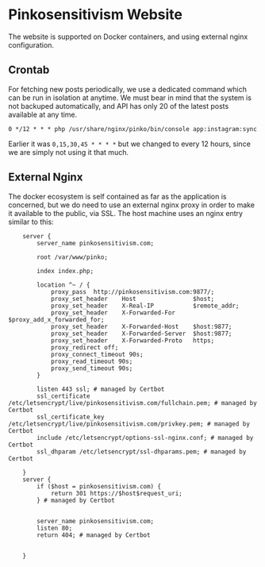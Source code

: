 # Pinkosensitivism Website

The website is supported on Docker containers, and using external nginx configuration.

## Crontab

For fetching new posts periodically, we use a dedicated command which can be run in isolation at anytime. We must bear in mind that the system is not backuped automatically, and API has only 20 of the latest posts available at any time.

```
0 */12 * * * php /usr/share/nginx/pinko/bin/console app:instagram:sync
```
Earlier it was `0,15,30,45 * * * *` but we changed to every 12 hours, since we are simply not using it that much.

## External Nginx

The docker ecosystem is self contained as far as the application is concerned, but we do need to use an external nginx proxy in order to make it available to the public, via SSL. The host machine uses an nginx entry similar to this:

```nginx
	server {
	    server_name pinkosensitivism.com;

	    root /var/www/pinko;

	    index index.php;

	    location ^~ / {
	        proxy_pass  http://pinkosensitivism.com:9877/;
	        proxy_set_header    Host                $host;
	        proxy_set_header    X-Real-IP           $remote_addr;
	        proxy_set_header    X-Forwarded-For     $proxy_add_x_forwarded_for;
	        proxy_set_header    X-Forwarded-Host    $host:9877;
	        proxy_set_header    X-Forwarded-Server  $host:9877;
	        proxy_set_header    X-Forwarded-Proto   https;
	        proxy_redirect off;
	        proxy_connect_timeout 90s;
	        proxy_read_timeout 90s;
	        proxy_send_timeout 90s;
	    }

	    listen 443 ssl; # managed by Certbot
	    ssl_certificate /etc/letsencrypt/live/pinkosensitivism.com/fullchain.pem; # managed by Certbot
	    ssl_certificate_key /etc/letsencrypt/live/pinkosensitivism.com/privkey.pem; # managed by Certbot
	    include /etc/letsencrypt/options-ssl-nginx.conf; # managed by Certbot
	    ssl_dhparam /etc/letsencrypt/ssl-dhparams.pem; # managed by Certbot

	}
	server {
	    if ($host = pinkosensitivism.com) {
	        return 301 https://$host$request_uri;
	    } # managed by Certbot


	    server_name pinkosensitivism.com;
	    listen 80;
	    return 404; # managed by Certbot


	}
```